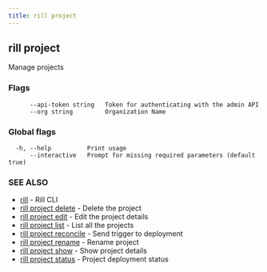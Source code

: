 ```yaml
---
title: rill project
---
```

## rill project

Manage projects

### Flags

```
      --api-token string   Token for authenticating with the admin API
      --org string         Organization Name
```

### Global flags

```
  -h, --help          Print usage
      --interactive   Prompt for missing required parameters (default true)
```

### SEE ALSO

* [rill](../cli.md)	 - Rill CLI
* [rill project delete](delete.md)	 - Delete the project
* [rill project edit](edit.md)	 - Edit the project details
* [rill project list](list.md)	 - List all the projects
* [rill project reconcile](reconcile.md)	 - Send trigger to deployment
* [rill project rename](rename.md)	 - Rename project
* [rill project show](show.md)	 - Show project details
* [rill project status](status.md)	 - Project deployment status

